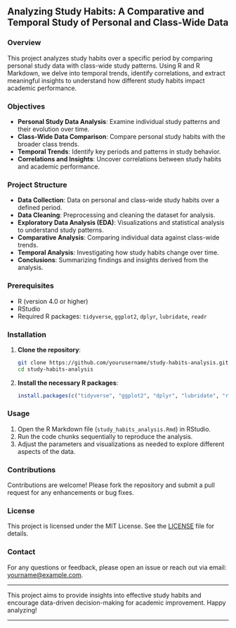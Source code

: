## Analyzing Study Habits: A Comparative and Temporal Study of Personal and Class-Wide Data

### Overview

This project analyzes study habits over a specific period by comparing personal study data with class-wide study patterns. Using R and R Markdown, we delve into temporal trends, identify correlations, and extract meaningful insights to understand how different study habits impact academic performance.

### Objectives

- **Personal Study Data Analysis**: Examine individual study patterns and their evolution over time.
- **Class-Wide Data Comparison**: Compare personal study habits with the broader class trends.
- **Temporal Trends**: Identify key periods and patterns in study behavior.
- **Correlations and Insights**: Uncover correlations between study habits and academic performance.

### Project Structure

- **Data Collection**: Data on personal and class-wide study habits over a defined period.
- **Data Cleaning**: Preprocessing and cleaning the dataset for analysis.
- **Exploratory Data Analysis (EDA)**: Visualizations and statistical analysis to understand study patterns.
- **Comparative Analysis**: Comparing individual data against class-wide trends.
- **Temporal Analysis**: Investigating how study habits change over time.
- **Conclusions**: Summarizing findings and insights derived from the analysis.

### Prerequisites

- R (version 4.0 or higher)
- RStudio
- Required R packages: `tidyverse`, `ggplot2`, `dplyr`, `lubridate`, `readr`

### Installation

1. **Clone the repository**:
   ```sh
   git clone https://github.com/yourusername/study-habits-analysis.git
   cd study-habits-analysis
   ```

2. **Install the necessary R packages**:
   ```R
   install.packages(c("tidyverse", "ggplot2", "dplyr", "lubridate", "readr"))
   ```

### Usage

1. Open the R Markdown file (`study_habits_analysis.Rmd`) in RStudio.
2. Run the code chunks sequentially to reproduce the analysis.
3. Adjust the parameters and visualizations as needed to explore different aspects of the data.

### Contributions

Contributions are welcome! Please fork the repository and submit a pull request for any enhancements or bug fixes.

### License

This project is licensed under the MIT License. See the [LICENSE](LICENSE) file for details.

### Contact

For any questions or feedback, please open an issue or reach out via email: yourname@example.com.

---

This project aims to provide insights into effective study habits and encourage data-driven decision-making for academic improvement. Happy analyzing!

---

